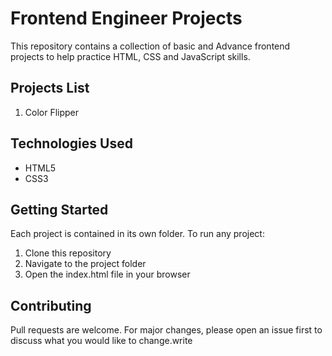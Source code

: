 # Frontend Engineer Projects

This repository contains a collection of basic and Advance frontend projects to help practice HTML, CSS and JavaScript skills.

## Projects List

1. Color Flipper

## Technologies Used

- HTML5
- CSS3 

## Getting Started

Each project is contained in its own folder. To run any project:

1. Clone this repository
2. Navigate to the project folder
3. Open the index.html file in your browser

## Contributing

Pull requests are welcome. For major changes, please open an issue first to discuss what you would like to change.write
